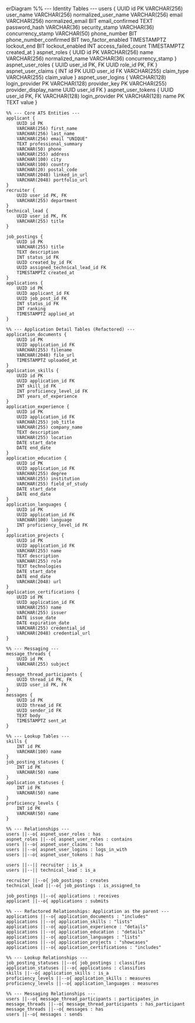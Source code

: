 erDiagram
        %% --- Identity Tables ---
    users {
        UUID id PK
        VARCHAR(256) user_name
        VARCHAR(256) normalized_user_name
        VARCHAR(256) email
        VARCHAR(256) normalized_email
        BIT email_confirmed
        TEXT password_hash
        VARCHAR(36) security_stamp
        VARCHAR(36) concurrency_stamp
        VARCHAR(50) phone_number
        BIT phone_number_confirmed
        BIT two_factor_enabled
        TIMESTAMPTZ lockout_end
        BIT lockout_enabled
        INT access_failed_count
        TIMESTAMPTZ created_at
    }
    aspnet_roles {
        UUID id PK
        VARCHAR(256) name
        VARCHAR(256) normalized_name
        VARCHAR(36) concurrency_stamp
    }
    aspnet_user_roles {
        UUID user_id PK, FK
        UUID role_id PK, FK
    }
    aspnet_user_claims {
        INT id PK
        UUID user_id FK
        VARCHAR(255) claim_type
        VARCHAR(255) claim_value
    }
    aspnet_user_logins {
        VARCHAR(128) login_provider PK
        VARCHAR(128) provider_key PK
        VARCHAR(255) provider_display_name
        UUID user_id FK
    }
    aspnet_user_tokens {
        UUID user_id PK, FK
        VARCHAR(128) login_provider PK
        VARCHAR(128) name PK
        TEXT value
    }

    %% --- Core ATS Entities ---
    applicant {
        UUID id PK
        VARCHAR(256) first_name
        VARCHAR(256) last_name
        VARCHAR(256) email "UNIQUE"
        TEXT professional_summary
        VARCHAR(50) phone
        VARCHAR(255) address
        VARCHAR(100) city
        VARCHAR(100) country
        VARCHAR(20) postal_code
        VARCHAR(2048) linked_in_url
        VARCHAR(2048) portfolio_url
    }
    recruiter {
        UUID user_id PK, FK
        VARCHAR(255) department
    }
    technical_lead {
        UUID user_id PK, FK
        VARCHAR(255) title
    }

    job_postings {
        UUID id PK
        VARCHAR(255) title
        TEXT description
        INT status_id FK
        UUID created_by_id FK
        UUID assigned_technical_lead_id FK
        TIMESTAMPTZ created_at
    }
    applications {
        UUID id PK
        UUID applicant_id FK
        UUID job_post_id FK
        INT status_id FK
        INT ranking
        TIMESTAMPTZ applied_at
    }

    %% --- Application Detail Tables (Refactored) ---
    application_documents {
        UUID id PK
        UUID application_id FK
        VARCHAR(255) filename
        VARCHAR(2048) file_url
        TIMESTAMPTZ uploaded_at
    }
    application_skills {
        UUID id PK
        UUID application_id FK
        INT skill_id FK
        INT proficiency_level_id FK
        INT years_of_experience
    }
    application_experience {
        UUID id PK
        UUID application_id FK
        VARCHAR(255) job_title
        VARCHAR(255) company_name
        TEXT description
        VARCHAR(255) location
        DATE start_date
        DATE end_date
    }
    application_education {
        UUID id PK
        UUID application_id FK
        VARCHAR(255) degree
        VARCHAR(255) institution
        VARCHAR(255) field_of_study
        DATE start_date
        DATE end_date
    }
    application_languages {
        UUID id PK
        UUID application_id FK
        VARCHAR(100) language
        INT proficiency_level_id FK
    }
    application_projects {
        UUID id PK
        UUID application_id FK
        VARCHAR(255) name
        TEXT description
        VARCHAR(255) role
        TEXT technologies
        DATE start_date
        DATE end_date
        VARCHAR(2048) url
    }
    application_certifications {
        UUID id PK
        UUID application_id FK
        VARCHAR(255) name
        VARCHAR(255) issuer
        DATE issue_date
        DATE expiration_date
        VARCHAR(255) credential_id
        VARCHAR(2048) credential_url
    }

    %% --- Messaging ---
    message_threads {
        UUID id PK
        VARCHAR(255) subject
    }
    message_thread_participants {
        UUID thread_id PK, FK
        UUID user_id PK, FK
    }
    messages {
        UUID id PK
        UUID thread_id FK
        UUID sender_id FK
        TEXT body
        TIMESTAMPTZ sent_at
    }

    %% --- Lookup Tables ---
    skills {
        INT id PK
        VARCHAR(100) name
    }
    job_posting_statuses {
        INT id PK
        VARCHAR(50) name
    }
    application_statuses {
        INT id PK
        VARCHAR(50) name
    }
    proficiency_levels {
        INT id PK
        VARCHAR(50) name
    }

    %% --- Relationships ---
    users ||--o{ aspnet_user_roles : has
    aspnet_roles ||--o{ aspnet_user_roles : contains
    users ||--o{ aspnet_user_claims : has
    users ||--o{ aspnet_user_logins : logs_in_with
    users ||--o{ aspnet_user_tokens : has
    
    users ||--|| recruiter : is_a
    users ||--|| technical_lead : is_a

    recruiter ||--o{ job_postings : creates
    technical_lead ||--o{ job_postings : is_assigned_to
    
    job_postings ||--o{ applications : receives
    applicant ||--o{ applications : submits
    
    %% --- Refactored Relationships: Application as the parent ---
    applications ||--o{ application_documents : "includes"
    applications ||--o{ application_skills : "lists"
    applications ||--o{ application_experience : "details"
    applications ||--o{ application_education : "details"
    applications ||--o{ application_languages : "lists"
    applications ||--o{ application_projects : "showcases"
    applications ||--o{ application_certifications : "includes"

    %% --- Lookup Relationships ---
    job_posting_statuses ||--o{ job_postings : classifies
    application_statuses ||--o{ applications : classifies
    skills ||--o{ application_skills : is_a
    proficiency_levels ||--o{ application_skills : measures
    proficiency_levels ||--o{ application_languages : measures

    %% --- Messaging Relationships ---
    users ||--o{ message_thread_participants : participates_in
    message_threads ||--o{ message_thread_participants : has_participant
    message_threads ||--o{ messages : has
    users ||--o{ messages : sends